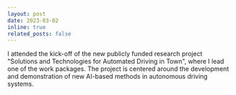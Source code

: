 ```yaml
---
layout: post
date: 2023-03-02
inline: true
related_posts: false
---
```


I attended the kick-off of the new publicly funded research project "Solutions and Technologies for Automated Driving in Town", where I lead one of the work packages. The project is centered around the development and demonstration of new AI-based methods in autonomous driving systems.
